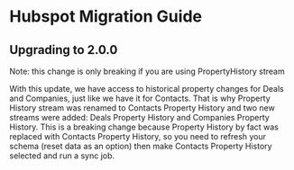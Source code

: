 # Hubspot Migration Guide

## Upgrading to 2.0.0

Note: this change is only breaking if you are using PropertyHistory stream

With this update, we have access to historical property changes for Deals and Companies, just like we have it for Contacts. That is why Property History stream was renamed to Contacts Property History and two new streams were added: Deals Property History and Companies Property History.
This is a breaking change because Property History by fact was replaced with Contacts Property History, so you need to refresh your schema (reset data as an option) then make Contacts Property History selected and run a sync job.
